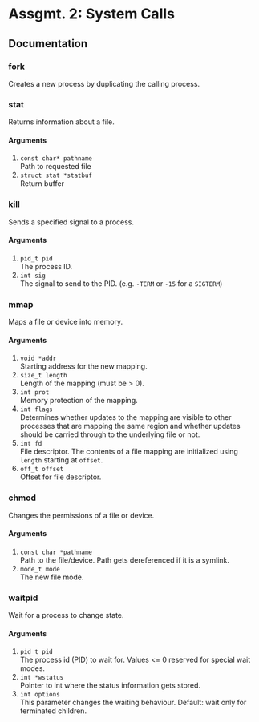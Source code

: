 # Assgmt. 2: System Calls

## Documentation
### fork  
Creates a new process by duplicating the calling process.

### stat 
Returns information about a file.

#### Arguments
1. `const char* pathname`  
Path to requested file
2. `struct stat *statbuf`  
Return buffer

### kill
Sends a specified signal to a process.

#### Arguments
1. `pid_t pid`  
The process ID.
2. `int sig`  
The signal to send to the PID. (e.g. `-TERM` or `-15` for a `SIGTERM`)

### mmap
Maps a file or device into memory.

#### Arguments
1. `void *addr`  
Starting address for the new mapping.
2. `size_t length`  
Length of the mapping (must be > 0).
3. `int prot`  
Memory protection of the mapping.
4. `int flags`  
Determines whether updates to the mapping are visible to other processes that are mapping the same region and whether updates should be carried through to the underlying file or not.
5. `int fd`  
File descriptor. The contents of a file mapping are initialized using `length` starting at `offset`.
6. `off_t offset`  
Offset for file descriptor.

### chmod
Changes the permissions of a file or device.

#### Arguments
1. `const char *pathname`  
Path to the file/device. Path gets dereferenced if it is a symlink.
2. `mode_t mode`  
The new file mode.

### waitpid
Wait for a process to change state.

#### Arguments
1. `pid_t pid`  
The process id (PID) to wait for. Values <= 0 reserved for special wait modes.
2. `int *wstatus`  
Pointer to int where the status information gets stored.
3. `int options`  
This parameter changes the waiting behaviour. Default: wait only for terminated children.